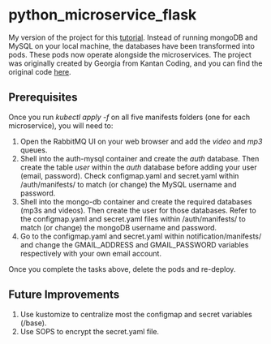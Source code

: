 # python_microservice_flask
My version of the project for this [tutorial](https://www.youtube.com/watch?v=hmkF77F9TLw&t=15441s). Instead of running mongoDB and MySQL on your local machine, the databases have been transformed into pods. These pods now operate alongside the microservices. The project was originally created by Georgia from Kantan Coding, and you can find the original code [here](https://github.com/selikapro/microservices-python).

## Prerequisites

Once you run *kubectl apply -f* on all five manifests folders (one for each microservice), you will need to:

1) Open the RabbitMQ UI on your web browser and add the *video* and *mp3* queues.
2) Shell into the auth-mysql container and create the *auth* database. Then create the table *user* within the *auth* database before adding your user (email, password). Check configmap.yaml and secret.yaml within /auth/manifests/ to match (or change) the MySQL username and password.
3) Shell into the mongo-db container and create the required databases (mp3s and videos). Then create the user for those databases. Refer to the configmap.yaml and secret.yaml files within /auth/manifests/ to match (or change) the mongoDB username and password.
4) Go to the configmap.yaml and secret.yaml within notification/manifests/ and change the GMAIL_ADDRESS and GMAIL_PASSWORD variables respectively with your own email account.

Once you complete the tasks above, delete the pods and re-deploy.

## Future Improvements

1) Use kustomize to centralize most the configmap and secret variables (/base).
2) Use SOPS to encrypt the secret.yaml file.


